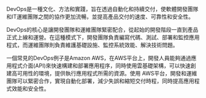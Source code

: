 

DevOps是一種文化、方法和實踐，旨在透過自動化和持續交付，使軟體開發團隊和IT運維團隊之間的協作更加流暢，並提高產品交付的速度、可靠性和安全性。

DevOps的核心是讓開發團隊和運維團隊緊密配合，從起始的開發階段一直到產品正式上線和運營。在這種模式下，開發團隊負責編寫代碼、測試、部署和監控應用程式，而運維團隊則負責維護基礎設施、監控系統效能、解決技術問題。

一個常見的DevOps例子是Amazon AWS，在AWS平台上，開發人員能夠通過應用程式介面(API)來快速構建和部署應用程序，同時使用雲基礎架構，可以快速創建高可用性的環境，提供執行應用程式所需的資源。使用 AWS平台，開發和運維團隊可以緊密合作，實現自動化部署，減少失誤和縮短交付時程，同時提高應用程式效能和安全性。